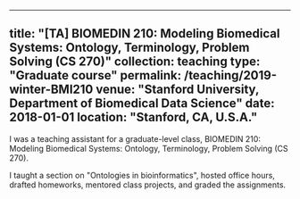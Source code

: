  ---
title: "[TA]  BIOMEDIN 210: Modeling Biomedical Systems: Ontology, Terminology, Problem Solving (CS 270)"
collection: teaching
type: "Graduate course"
permalink: /teaching/2019-winter-BMI210
venue: "Stanford University, Department of Biomedical Data Science"
date: 2018-01-01
location: "Stanford, CA, U.S.A."
---

I was a teaching assistant for a graduate-level class, BIOMEDIN 210: Modeling Biomedical Systems: Ontology, Terminology, Problem Solving (CS 270).

I taught a section on "Ontologies in bioinformatics", hosted office hours, drafted homeworks, mentored class projects, and graded the assignments.
  